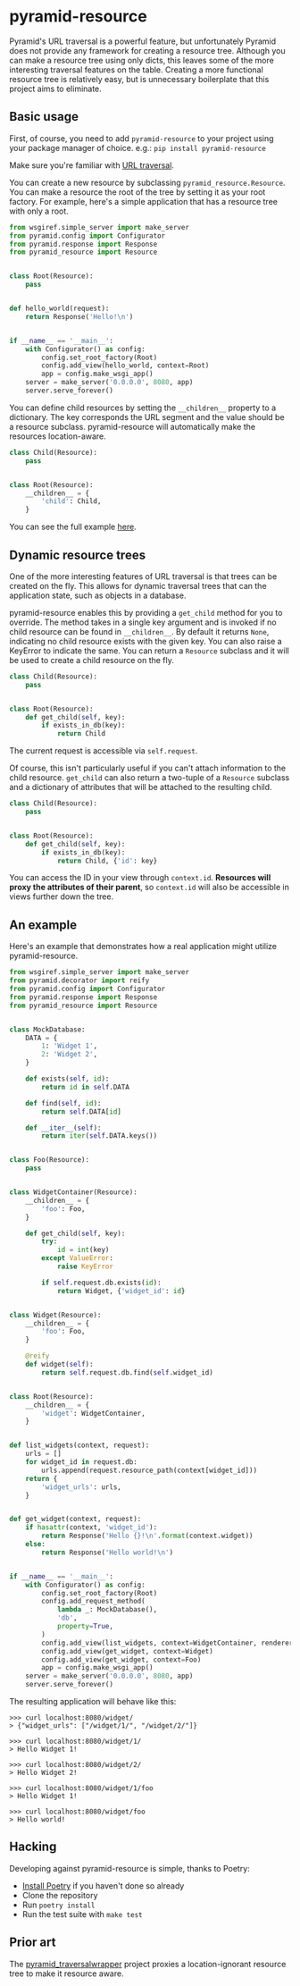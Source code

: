 # pyramid-resource

Pyramid's URL traversal is a powerful feature, but unfortunately Pyramid does
not provide any framework for creating a resource tree.  Although you can make
a resource tree using only dicts, this leaves some of the more interesting
traversal features on the table.  Creating a more functional resource tree is
relatively easy, but is unnecessary boilerplate that this project aims to
eliminate.

## Basic usage

First, of course, you need to add `pyramid-resource` to your project using your
package manager of choice.  e.g.: `pip install pyramid-resource`

Make sure you're familiar with
[URL traversal](https://docs.pylonsproject.org/projects/pyramid/en/latest/narr/traversal.html).

You can create a new resource by subclassing `pyramid_resource.Resource`.  You
can make a resource the root of the tree by setting it as your root factory.
For example, here's a simple application that has a resource tree with only
a root.

```python
from wsgiref.simple_server import make_server
from pyramid.config import Configurator
from pyramid.response import Response
from pyramid_resource import Resource


class Root(Resource):
    pass


def hello_world(request):
    return Response('Hello!\n')


if __name__ == '__main__':
    with Configurator() as config:
        config.set_root_factory(Root)
        config.add_view(hello_world, context=Root)
        app = config.make_wsgi_app()
    server = make_server('0.0.0.0', 8080, app)
    server.serve_forever()
```

You can define child resources by setting the `__children__` property to a
dictionary.  The key corresponds the URL segment and the value should be a
resource subclass.  pyramid-resource will automatically make the resources
location-aware.

```python
class Child(Resource):
    pass


class Root(Resource):
    __children__ = {
        'child': Child,
    }
```

You can see the full example
[here](https://github.com/luhn/pyramid-resource/blob/master/examples/02_children.py).

## Dynamic resource trees

One of the more interesting features of URL traversal is that trees can be
created on the fly.  This allows for dynamic traversal trees that can the
application state, such as objects in a database.

pyramid-resource enables this by providing a `get_child` method for you to
override.  The method takes in a single key argument and is invoked if no child
resource can be found in `__children__`.   By default it returns `None`,
indicating no child resource exists with the given key.  You can also raise a
KeyError to indicate the same.  You can return a `Resource` subclass and it
will be used to create a child resource on the fly.

```python
class Child(Resource):
    pass


class Root(Resource):
    def get_child(self, key):
        if exists_in_db(key):
            return Child
```

The current request is accessible via `self.request`.

Of course, this isn't particularly useful if you can't attach information to
the child resource.  `get_child` can also return a two-tuple of a `Resource`
subclass and a dictionary of attributes that will be attached to the resulting
child.

```python
class Child(Resource):
    pass


class Root(Resource):
    def get_child(self, key):
        if exists_in_db(key):
            return Child, {'id': key}
```

You can access the ID in your view through `context.id`.  **Resources will
proxy the attributes of their parent**, so `context.id` will also be accessible
in views further down the tree.

## An example

Here's an example that demonstrates how a real application might utilize
pyramid-resource.

```python
from wsgiref.simple_server import make_server
from pyramid.decorator import reify
from pyramid.config import Configurator
from pyramid.response import Response
from pyramid_resource import Resource


class MockDatabase:
    DATA = {
        1: 'Widget 1',
        2: 'Widget 2',
    }

    def exists(self, id):
        return id in self.DATA

    def find(self, id):
        return self.DATA[id]

    def __iter__(self):
        return iter(self.DATA.keys())


class Foo(Resource):
    pass


class WidgetContainer(Resource):
    __children__ = {
        'foo': Foo,
    }

    def get_child(self, key):
        try:
            id = int(key)
        except ValueError:
            raise KeyError

        if self.request.db.exists(id):
            return Widget, {'widget_id': id}


class Widget(Resource):
    __children__ = {
        'foo': Foo,
    }

    @reify
    def widget(self):
        return self.request.db.find(self.widget_id)


class Root(Resource):
    __children__ = {
        'widget': WidgetContainer,
    }


def list_widgets(context, request):
    urls = []
    for widget_id in request.db:
        urls.append(request.resource_path(context[widget_id]))
    return {
        'widget_urls': urls,
    }


def get_widget(context, request):
    if hasattr(context, 'widget_id'):
        return Response('Hello {}!\n'.format(context.widget))
    else:
        return Response('Hello world!\n')


if __name__ == '__main__':
    with Configurator() as config:
        config.set_root_factory(Root)
        config.add_request_method(
            lambda _: MockDatabase(),
            'db',
            property=True,
        )
        config.add_view(list_widgets, context=WidgetContainer, renderer='json')
        config.add_view(get_widget, context=Widget)
        config.add_view(get_widget, context=Foo)
        app = config.make_wsgi_app()
    server = make_server('0.0.0.0', 8080, app)
    server.serve_forever()
```

The resulting application will behave like this:

```
>>> curl localhost:8080/widget/
> {"widget_urls": ["/widget/1/", "/widget/2/"]}

>>> curl localhost:8080/widget/1/
> Hello Widget 1!

>>> curl localhost:8080/widget/2/
> Hello Widget 2!

>>> curl localhost:8080/widget/1/foo
> Hello Widget 1!

>>> curl localhost:8080/widget/foo
> Hello world!
```

## Hacking

Developing against pyramid-resource is simple, thanks to Poetry:

* [Install Poetry](https://poetry.eustace.io/docs/#installation) if you haven't
  done so already
* Clone the repository
* Run `poetry install`
* Run the test suite with `make test`

## Prior art

The
[pyramid_traversalwrapper](https://github.com/Pylons/pyramid_traversalwrapper)
project proxies a location-ignorant resource tree to make it resource aware.
